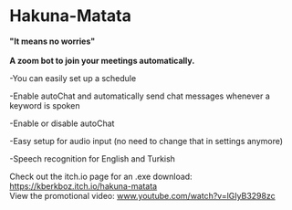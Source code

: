 # Hakuna-Matata
<b>"It means no worries"</b>
<br>
<br>
 <strong> A zoom bot to join your meetings automatically. 
 </strong>

-You can easily set up a schedule

-Enable autoChat and automatically send chat messages whenever a keyword is spoken

-Enable or disable autoChat

-Easy setup for audio input (no need to change that in settings anymore)

-Speech recognition for English and Turkish

Check out the itch.io page for an .exe download: https://kberkboz.itch.io/hakuna-matata
<br>
View the promotional video: www.youtube.com/watch?v=lGIyB3298zc
